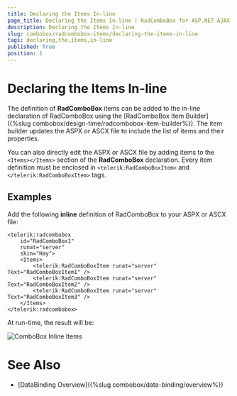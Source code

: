 ```yaml
---
title: Declaring the Items In-line
page_title: Declaring the Items In-line | RadComboBox for ASP.NET AJAX Documentation
description: Declaring the Items In-line
slug: combobox/radcombobox-items/declaring-the-items-in-line
tags: declaring,the,items,in-line
published: True
position: 1
---
```


# Declaring the Items In-line



The definition of **RadComboBox** items can be added to the in-line declaration of RadComboBox using the [RadComboBox Item Builder]({%slug combobox/design-time/radcombobox-item-builder%}). The item builder updates the ASPX or ASCX file to include the list of items and their properties.

You can also directly edit the ASPX or ASCX file by adding items to the `<Items></Items>` section of the **RadComboBox** declaration. Every item definition must be enclosed in `<telerik:RadComboBoxItem>` and `</telerik:RadComboBoxItem>` tags.

## Examples

Add the following **inline** definition of RadComboBox to your ASPX or ASCX file:

````ASPNET
<telerik:radcombobox 
	id="RadComboBox1" 
	runat="server"
	skin="Hay"> 
	<Items>   
		<telerik:RadComboBoxItem runat="server" Text="RadComboBoxItem1" />   
		<telerik:RadComboBoxItem runat="server" Text="RadComboBoxItem2" />   
		<telerik:RadComboBoxItem runat="server" Text="RadComboBoxItem3" /> 
	</Items>
</telerik:radcombobox>
````



At run-time, the result will be:

![ComboBox Inline Items](images/combobox_inlineitems.png)


# See Also

 * [DataBinding Overview]({%slug combobox/data-binding/overview%})


